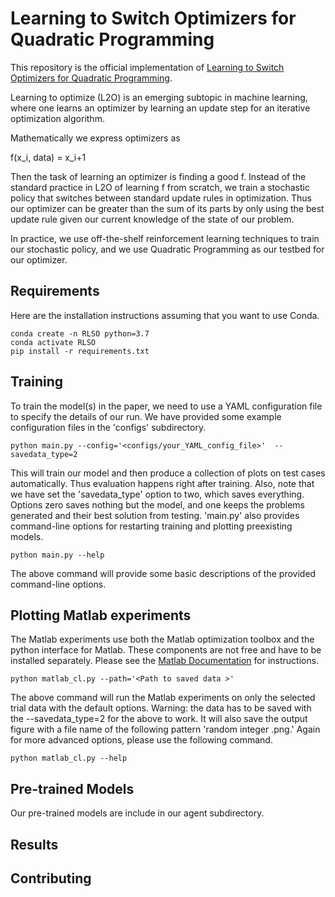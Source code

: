 # Learning to Switch Optimizers for Quadratic Programming

This repository is the official implementation of [Learning to Switch Optimizers for Quadratic Programming](https://google.com). 

Learning to optimize (L2O) is an emerging subtopic in machine learning, where one learns an optimizer by learning an update step for an iterative optimization algorithm.

Mathematically we express optimizers as 

f(x_i, data) = x_i+1

Then the task of learning an optimizer is finding a good f. Instead of the standard practice in L2O of learning f from scratch, we train a stochastic policy that switches between standard update rules in optimization. Thus our optimizer can be greater than the sum of its parts by only using the best update rule given our current knowledge of the state of our problem. 

In practice, we use off-the-shelf reinforcement learning techniques to train our stochastic policy, and we use Quadratic Programming as our testbed for our optimizer.


## Requirements

Here are the installation instructions assuming that you want to use Conda.


```setup
conda create -n RLSO python=3.7
conda activate RLSO
pip install -r requirements.txt
```

## Training

To train the model(s) in the paper, we need to use a YAML configuration file to specify the details of our run. We have provided some example configuration files in the 'configs' subdirectory.
```train
python main.py --config='<configs/your_YAML_config_file>'  --savedata_type=2
```

This will train our model and then produce a collection of plots on test cases automatically. Thus evaluation happens right after training. Also, note that we have set the 'savedata_type' option to two, which saves everything. Options zero saves nothing but the model, and one keeps the problems generated and their best solution from testing. 'main.py' also provides command-line options for restarting training and plotting preexisting models.

```help
python main.py --help
```
The above command will provide some basic descriptions of the provided command-line options.

## Plotting Matlab experiments

The Matlab experiments use both the Matlab optimization toolbox and the python interface for Matlab. These components are not free and have to be installed separately. Please see the [Matlab Documentation](https://www.mathworks.com/products/matlab.html) for instructions.

```matlab_cl
python matlab_cl.py --path='<Path to saved data >' 
```

The above command will run the Matlab experiments on only the selected trial data with the default options. Warning: the data has to be saved with the --savedata_type=2 for the above to work. It will also save the output figure with a file name of the following pattern 'random integer .png.' Again for more advanced options, please use the following command.

```matlab_cl
python matlab_cl.py --help 
```

## Pre-trained Models

Our pre-trained models are include in our agent subdirectory. 



## Results



## Contributing


